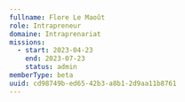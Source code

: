 ```yaml
---
fullname: Flore Le Maoût
role: Intrapreneur
domaine: Intraprenariat
missions:
  - start: 2023-04-23
    end: 2023-07-23
    status: admin
memberType: beta
uuid: cd98749b-ed65-42b3-a8b1-2d9aa11b8761
---
```

